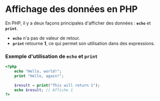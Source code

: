 # Affichage des données en PHP

En PHP, il y a deux façons principales d'afficher des données : **`echo`** et **`print`**.

- **`echo`** n'a pas de valeur de retour.
- **`print`** retourne **1**, ce qui permet son utilisation dans des expressions.

### Exemple d'utilisation de `echo` et `print`

```php
<?php
    echo "Hello, world!";
    print "Hello, again!";
    
    $result = print("This will return 1");
    echo $result; // Affiche 1
?>
```